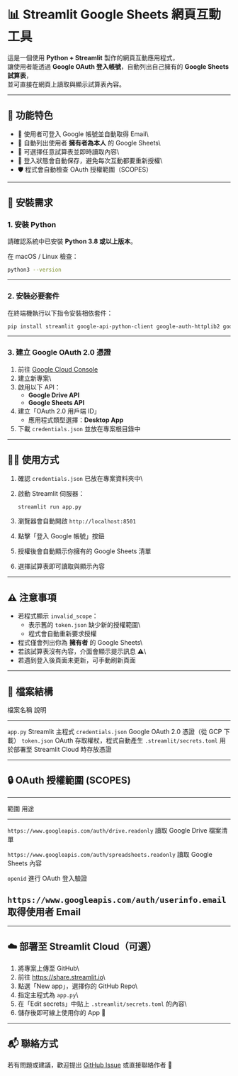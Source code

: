# 📊 Streamlit Google Sheets 網頁互動工具

這是一個使用 **Python + Streamlit** 製作的網頁互動應用程式，\
讓使用者能透過 **Google OAuth 登入帳號**，自動列出自己擁有的 **Google
Sheets 試算表**，\
並可直接在網頁上讀取與顯示試算表內容。

------------------------------------------------------------------------

## 🚀 功能特色

-   🔑 使用者可登入 Google 帳號並自動取得 Email\
-   📄 自動列出使用者 **擁有者為本人** 的 Google Sheets\
-   🧾 可選擇任意試算表並即時讀取內容\
-   🔁 登入狀態會自動保存，避免每次互動都要重新授權\
-   🛡️ 程式會自動檢查 OAuth 授權範圍（SCOPES）

------------------------------------------------------------------------

## 🧰 安裝需求

### 1. 安裝 Python

請確認系統中已安裝 **Python 3.8 或以上版本**。

在 macOS / Linux 檢查：

``` bash
python3 --version
```

------------------------------------------------------------------------

### 2. 安裝必要套件

在終端機執行以下指令安裝相依套件：

``` bash
pip install streamlit google-api-python-client google-auth-httplib2 google-auth-oauthlib
```

------------------------------------------------------------------------

### 3. 建立 Google OAuth 2.0 憑證

1.  前往 [Google Cloud Console](https://console.cloud.google.com/)
2.  建立新專案\
3.  啟用以下 API：
    -   **Google Drive API**
    -   **Google Sheets API**
4.  建立「OAuth 2.0 用戶端 ID」
    -   應用程式類型選擇：**Desktop App**
5.  下載 `credentials.json` 並放在專案根目錄中

------------------------------------------------------------------------

## 🧑‍💻 使用方式

1.  確認 `credentials.json` 已放在專案資料夾中\

2.  啟動 Streamlit 伺服器：

    ``` bash
    streamlit run app.py
    ```

3.  瀏覽器會自動開啟 `http://localhost:8501`

4.  點擊「登入 Google 帳號」按鈕

5.  授權後會自動顯示你擁有的 Google Sheets 清單

6.  選擇試算表即可讀取與顯示內容

------------------------------------------------------------------------

## ⚠️ 注意事項

-   若程式顯示 `invalid_scope`：
    -   表示舊的 `token.json` 缺少新的授權範圍\
    -   程式會自動重新要求授權
-   程式僅會列出你為 **擁有者** 的 Google Sheets\
-   若該試算表沒有內容，介面會顯示提示訊息 ⚠️\
-   若遇到登入後頁面未更新，可手動刷新頁面

------------------------------------------------------------------------

## 📁 檔案結構

  檔案名稱                    說明
  --------------------------- ---------------------------------------
  `app.py`                    Streamlit 主程式
  `credentials.json`          Google OAuth 2.0 憑證（從 GCP 下載）
  `token.json`                OAuth 存取權杖，程式自動產生
  `.streamlit/secrets.toml`   用於部署至 Streamlit Cloud 時存放憑證

------------------------------------------------------------------------

## 🔒 OAuth 授權範圍 (SCOPES)

  ---------------------------------------------------------------------------------------------
  範圍                                                      用途
  --------------------------------------------------------- -----------------------------------
  `https://www.googleapis.com/auth/drive.readonly`          讀取 Google Drive 檔案清單

  `https://www.googleapis.com/auth/spreadsheets.readonly`   讀取 Google Sheets 內容

  `openid`                                                  進行 OAuth 登入驗證

  `https://www.googleapis.com/auth/userinfo.email`          取得使用者 Email
  ---------------------------------------------------------------------------------------------

------------------------------------------------------------------------

## ☁️ 部署至 Streamlit Cloud（可選）

1.  將專案上傳至 GitHub\
2.  前往 <https://share.streamlit.io>\
3.  點選「New app」，選擇你的 GitHub Repo\
4.  指定主程式為 `app.py`\
5.  在「Edit secrets」中貼上 `.streamlit/secrets.toml` 的內容\
6.  儲存後即可線上使用你的 App 🎉

------------------------------------------------------------------------

## 📬 聯絡方式

若有問題或建議，歡迎提出 [GitHub Issue](https://github.com/)
或直接聯絡作者 🙌

